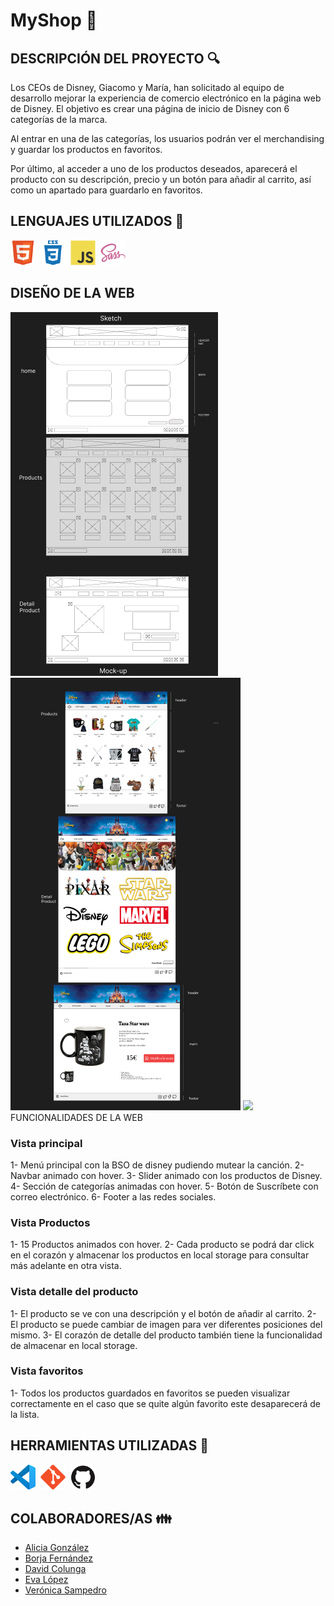 # MyShop :movie_camera:
## DESCRIPCIÓN DEL PROYECTO  :mag:

Los CEOs de Disney, Giacomo y María, han solicitado al equipo de desarrollo mejorar la experiencia de comercio electrónico en la página web de Disney. El objetivo es crear una página de inicio de Disney con 6 categorías de la marca.

Al entrar en una de las categorías, los usuarios podrán ver el merchandising y guardar los productos en favoritos.

Por último, al acceder a uno de los productos deseados, aparecerá el producto con su descripción, precio y un botón para añadir al carrito, así como un apartado para guardarlo en favoritos.

## LENGUAJES UTILIZADOS :rocket:
<div>
    <img src="https://github.com/devicons/devicon/blob/master/icons/html5/html5-original.svg" title="HTML5" alt="HTML" width="40" height="40"/>&nbsp;
    <img src="https://github.com/devicons/devicon/blob/master/icons/css3/css3-plain-wordmark.svg"  title="CSS3" alt="CSS" width="40" height="40"/>&nbsp;
    <img src="https://github.com/devicons/devicon/blob/master/icons/javascript/javascript-original.svg" title="JavaScript" alt="JavaScript" width="40" height="40"/>&nbsp;
    <img src="https://github.com/devicons/devicon/blob/master/icons/sass/sass-original.svg" title="SASS" alt="SASS" width="40" height="40"/>&nbsp;
</div>

## DISEÑO DE LA WEB
<div>
    <img src="./public/img/readme/Sketch.PNG" >
    <img src="./public/img/readme/prototype.PNG" >
    <img src="./public/img/readme/Sketch.PNG >
</div>

## FUNCIONALIDADES DE LA WEB
### Vista principal
1- Menú principal con la BSO de disney pudiendo mutear la canción.
2- Navbar animado con hover.
3- Slider animado con los productos de Disney.
4- Sección de categorías animadas con hover.
5- Botón de Suscríbete con correo electrónico.
6- Footer a las redes sociales.

### Vista Productos
1- 15 Productos animados con hover.
2- Cada producto se podrá dar click en el corazón y almacenar los productos en local storage para consultar más adelante en otra vista.

### Vista detalle del producto
1- El producto se ve con una descripción y el botón de añadir al carrito.
2- El producto se puede cambiar de imagen para ver diferentes posiciones del mismo.
3- El corazón de detalle del producto también tiene la funcionalidad de almacenar en local storage.

### Vista favoritos
1- Todos los productos guardados en favoritos se pueden visualizar correctamente en el caso que se quite algún favorito este desaparecerá de la lista.


## HERRAMIENTAS UTILIZADAS :hammer:
<div>
    <img src="https://github.com/devicons/devicon/blob/master/icons/vscode/vscode-original.svg" title="VSCODE" alt="VSCODE" width="40" height="40"/>&nbsp;
    <img src="https://github.com/devicons/devicon/blob/master/icons/git/git-original.svg"  title="GIT" alt="GIT" width="40" height="40"/>&nbsp;
    <img src="https://github.com/devicons/devicon/blob/master/icons/github/github-original.svg" title="JavaScript" alt="JavaScript" width="40" height="40"/>&nbsp;
</div>

## COLABORADORES/AS  :family:

- [Alicia González](https://github.com/Aliglez)
- [Borja Fernández](https://github.com/BarmanDev)
- [David Colunga](https://github.com/Colunga-D)
- [Eva López](https://github.com/EvaMLopez)
- [Verónica Sampedro](https://github.com/verosampedro)



